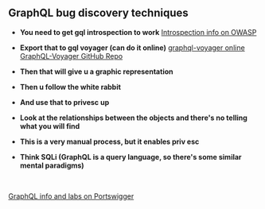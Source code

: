 ## GraphQL bug discovery techniques

* **You need to get gql introspection to work**
[Introspection info on OWASP](https://owasp.org/www-project-web-security-testing-guide/v42/4-Web_Application_Security_Testing/12-API_Testing/01-Testing_GraphQL)

* **Export that to gql voyager (can do it online)**
[graphql-voyager online](https://graphql-kit.com/graphql-voyager/)
[GraphQL-Voyager GitHub Repo](https://graphql-kit.com/graphql-voyager/)
  

* **Then that will give u a graphic representation**

* **Then u follow the white rabbit**

* **And use that to privesc up**

* **Look at the relationships between the objects and there's no telling what you will find**

* **This is a very manual process, but it enables priv esc**

* **Think SQLi (GraphQL is a query language, so there's some similar mental paradigms)**

<br>

[GraphQL info and labs on Portswigger](https://portswigger.net/web-security/graphql)


